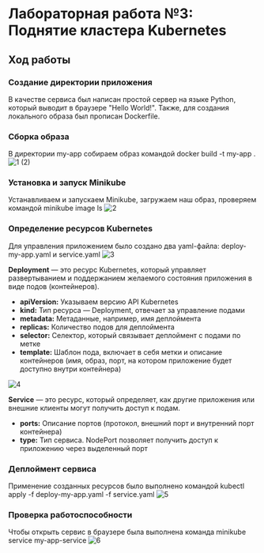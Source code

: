# Лабораторная работа №3: Поднятие кластера Kubernetes

## Ход работы

### Создание директории приложения
В качестве сервиса был написан простой сервер на языке Python, который выводит в браузере "Hello World!". Также, для создания локального образа был прописан Dockerfile.

### Сборка образа
В директории my-app собираем образ командой docker build -t my-app .
![1 (2)](https://github.com/user-attachments/assets/aff95252-0926-41f0-afa5-46844e038d4c)

### Установка и запуск Minikube
Устанавливаем и запускаем Minikube, загружаем наш образ, проверяем командой minikube image ls
![2](https://github.com/user-attachments/assets/87c9736b-8a45-4d37-adbe-68ac6a9dac80)

### Определение ресурсов Kubernetes 
Для управления приложением было создано два yaml-файла: deploy-my-app.yaml и service.yaml
![3](https://github.com/user-attachments/assets/82466e70-2be6-4784-87b2-410d13ce5d4b)

**Deployment** — это ресурс Kubernetes, который управляет развертыванием и поддержанием желаемого состояния приложения в виде подов (контейнеров).

- **apiVersion:**
Указываем версию API Kubernetes
- **kind:**
Тип ресурса — Deployment, отвечает за управление подами
- **metadata:**
Метаданные, например, имя деплоймента
- **replicas:**
Количество подов для деплоймента
- **selector:**
Селектор, который связывает деплоймент с подами по метке
- **template:**
Шаблон пода, включает в себя метки и описание контейнеров (имя, образ, порт, на котором приложение будет доступно внутри контейнера)

![4](https://github.com/user-attachments/assets/f3430c0b-e788-49f0-af75-a9cec640ccbb)

**Service** — это ресурс, который определяет, как другие приложения или внешние клиенты могут получить доступ к подам.

- **ports:**
Описание портов (протокол, внешний порт и внутренний порт контейнера)
- **type:**
Тип сервиса. NodePort позволяет получить доступ к приложению через выделенный порт

### Деплоймент сервиса
Применение созданных ресурсов было выполнено командой kubectl apply -f deploy-my-app.yaml -f service.yaml
![5](https://github.com/user-attachments/assets/f35c6274-4784-4f5b-a1cf-56a24ef1ae20)

### Проверка работоспособности
Чтобы открыть сервис в браузере была выполнена команда minikube service my-app-service
![6](https://github.com/user-attachments/assets/1111bc88-bb7a-48b4-872a-cdd9d0b750b9)
